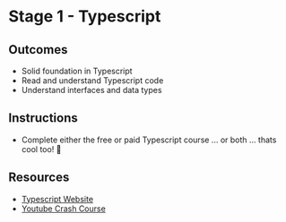 # Stage 1 - Typescript

## Outcomes

- Solid foundation in Typescript
- Read and understand Typescript code
- Understand interfaces and data types

## Instructions
- Complete either the free or paid Typescript course ... or both ... thats cool too! 🤷

## Resources
- [Typescript Website](https://www.typescriptlang.org/)
- [Youtube Crash Course](https://www.youtube.com/watch?v=BwuLxPH8IDs)
